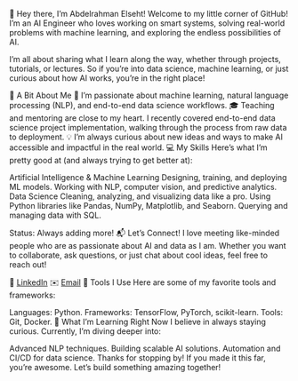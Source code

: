 👋 Hey there, I’m Abdelrahman Elseht!
Welcome to my little corner of GitHub! I’m an AI Engineer who loves working on smart systems, solving real-world problems with machine learning, and exploring the endless possibilities of AI.

I’m all about sharing what I learn along the way, whether through projects, tutorials, or lectures. So if you’re into data science, machine learning, or just curious about how AI works, you’re in the right place!

🌟 A Bit About Me
🧠 I’m passionate about machine learning, natural language processing (NLP), and end-to-end data science workflows.
🎓 Teaching and mentoring are close to my heart. I recently covered end-to-end data science project implementation, walking through the process from raw data to deployment.
💡 I’m always curious about new ideas and ways to make AI accessible and impactful in the real world.
💻 My Skills
Here’s what I’m pretty good at (and always trying to get better at):

Artificial Intelligence & Machine Learning
Designing, training, and deploying ML models.
Working with NLP, computer vision, and predictive analytics.
Data Science
Cleaning, analyzing, and visualizing data like a pro.
Using Python libraries like Pandas, NumPy, Matplotlib, and Seaborn.
Querying and managing data with SQL.

Status: Always adding more!
📬 Let’s Connect!
I love meeting like-minded people who are as passionate about AI and data as I am. Whether you want to collaborate, ask questions, or just chat about cool ideas, feel free to reach out!

💼 [LinkedIn](https://www.linkedin.com/in/abdelrahman-e-2bbb882a2/)
✉️ [Email](elsehtabdelrahman@gmail.com)
🔧 Tools I Use
Here are some of my favorite tools and frameworks:

Languages: Python.
Frameworks: TensorFlow, PyTorch, scikit-learn.
Tools: Git, Docker.
🌱 What I’m Learning Right Now
I believe in always staying curious. Currently, I’m diving deeper into:

Advanced NLP techniques.
Building scalable AI solutions.
Automation and CI/CD for data science.
Thanks for stopping by! If you made it this far, you’re awesome. Let’s build something amazing together!

